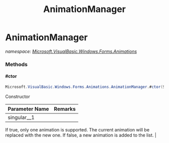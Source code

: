 ﻿---
title: AnimationManager
---

# AnimationManager
_namespace: [Microsoft.VisualBasic.Windows.Forms.Animations](N-Microsoft.VisualBasic.Windows.Forms.Animations.html)_



### Methods

#### #ctor
```csharp
Microsoft.VisualBasic.Windows.Forms.Animations.AnimationManager.#ctor(System.Boolean)
```
Constructor

|Parameter Name|Remarks|
|--------------|-------|
|singular__1|
 If true, only one animation is supported. The current animation will be replaced with the new one. If false, a new animation is added to the list.
 |





